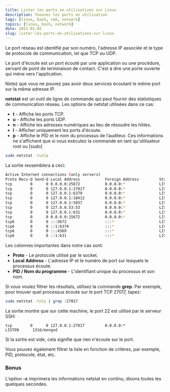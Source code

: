 ```yaml
---
title: Lister les ports en utilisations sur Linux
description: Toouvez les ports en utilisation
tags: [linux, bash, cmd, network]
topics: [linux, bash, network]
date: 2021-01-05
slug: lister-les-ports-en-utilisations-sur-linux
---
```


Le port réseau est identifié par son numéro, l'adresse IP associée et le type de protocole de communication, tel que TCP ou UDP.

Le port d'écoute est un port écouté par une application ou une procédure, servant de point de terminaison de contact. C'est à dire une porte ouverte qui mène vers l'application.

Notez que vous ne pouvez pas avoir deux services écoutant le même port sur la même adresse IP.

**netstat** est un outil de ligne de commande qui peut fournir des statistiques de communication réseau. Les options de netstat utilisées dans ce cas:

- **t** - Affiche les ports TCP.
- **u** - Affiche les ports UDP.
- **n** - Affiche les adresses numériques au lieu de résoudre les hôtes.
- **l** - Afficher uniquement les ports d'écoute.
- **p** - Affiche le PID et le nom du processus de l’auditeur. Ces informations ne s'affichent que si vous exécutez la commande en tant qu'utilisateur root ou [sudo]

```bash
sudo netstat -tunlp
```

La sortie ressemblera à ceci:

```bash
Active Internet connections (only servers)
Proto Recv-Q Send-Q Local Address           Foreign Address         State       PID/Program name
tcp        0      0 0.0.0.0:25672           0.0.0.0:*               LISTEN      1354/beam.smp
tcp        0      0 127.0.0.1:27017         0.0.0.0:*               LISTEN      1316/mongod
tcp        0      0 127.0.0.1:6379          0.0.0.0:*               LISTEN      1510/redis-server 1
tcp        0      0 127.0.0.1:18412         0.0.0.0:*               LISTEN      1330/fonthelper
tcp        0      0 127.0.0.1:5037          0.0.0.0:*               LISTEN      89088/adb
tcp        0      0 127.0.0.53:53           0.0.0.0:*               LISTEN      1143/systemd-resolv
tcp        0      0 127.0.0.1:631           0.0.0.0:*               LISTEN      1215/cupsd
tcp        0      0 0.0.0.0:15672           0.0.0.0:*               LISTEN      1354/beam.smp
tcp6       0      0 :::5672                 :::*                    LISTEN      1354/beam.smp
tcp6       0      0 ::1:6379                :::*                    LISTEN      1510/redis-server 1
tcp6       0      0 :::4369                 :::*                    LISTEN      1/init
tcp6       0      0 ::1:631                 :::*                    LISTEN      1215/cupsd
```

Les colonnes importantes dans notre cas sont:

- **Proto** - Le protocole utilisé par le socket.
- **Local Address** - L'adresse IP et le numéro de port sur lesquels le processus écoute.
- **PID / Nom du programme** - L'identifiant unique du processus et son nom.

Si vous voulez filtrer les résultats, utilisez la commande **grep**. Par exemple, pour trouver quel processus écoute sur le port TCP 27017, tapez:

```bash
sudo netstat -tnlp | grep :27017
```

La sortie montre que sur cette machine, le port 22 est utilisé par le serveur SSH:

```
tcp        0      0 127.0.0.1:27017         0.0.0.0:*               LISTEN      1316/mongod
```

Si la sortie est vide, cela signifie que rien n'écoute sur le port.

Vous pouvez également filtrer la liste en fonction de critères, par exemple, PID, protocole, état, etc.

### Bonus

L'option **-c** imprimera les informations netstat en continu, disons toutes les quelques secondes.
